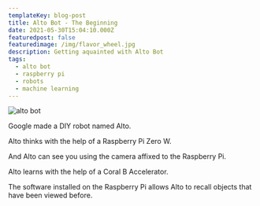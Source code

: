 ```yaml
---
templateKey: blog-post
title: Alto Bot - The Beginning
date: 2021-05-30T15:04:10.000Z
featuredpost: false
featuredimage: /img/flavor_wheel.jpg
description: Getting aquainted with Alto Bot
tags:
  - alto bot
  - raspberry pi
  - robots
  - machine learning
---
```

![alto bot](/img/flavor_wheel.jpg)

Google made a DIY robot named Alto.

Alto thinks with the help of a Raspberry Pi Zero W. 

And Alto can see you using the camera affixed to the Raspberry Pi.

Alto learns with the help of a Coral B Accelerator. 

The software installed on the Raspberry Pi allows Alto to recall objects that have been viewed before. 


